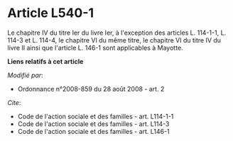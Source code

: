 # Article L540-1

Le chapitre IV du titre Ier du livre Ier, à l'exception des articles L. 114-1-1, L. 114-3 et L. 114-4, le chapitre VI du même
titre, le chapitre VI du titre IV du livre II ainsi que l'article L. 146-1 sont applicables à Mayotte.

**Liens relatifs à cet article**

_Modifié par_:

  - Ordonnance n°2008-859 du 28 août 2008 - art. 2

_Cite_:

  - Code de l'action sociale et des familles - art. L114-1-1
  - Code de l'action sociale et des familles - art. L114-3
  - Code de l'action sociale et des familles - art. L146-1
